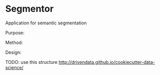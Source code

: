 # Segmentor
Application for semantic segmentation

Purpose:

Method:

Design:

TODO: use this structure http://drivendata.github.io/cookiecutter-data-science/
